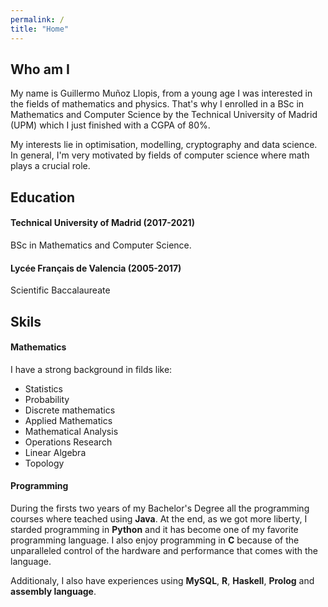 ```yaml
---
permalink: /
title: "Home"
---
```



## Who am I

My name is Guillermo Muñoz Llopis, from a young age I was interested in the fields of mathematics and physics.
That's why I enrolled in a BSc in Mathematics and Computer Science by the Technical University of Madrid (UPM) which I just finished with a CGPA of 80%.

My interests lie in optimisation, modelling, cryptography and data science. 
In general, I'm very motivated by fields of computer science where math plays a crucial role.

## Education

#### Technical University of Madrid (2017-2021)

BSc in Mathematics and Computer Science.

#### Lycée Français de Valencia (2005-2017)

Scientific Baccalaureate

## Skils

#### Mathematics

I have a strong background in filds like:

- Statistics 
- Probability
- Discrete mathematics
- Applied Mathematics
- Mathematical Analysis
- Operations Research
- Linear Algebra
- Topology


#### Programming

During the firsts two years of my Bachelor's Degree all the programming courses where teached using __Java__. 
At the end, as we got more liberty, I starded programming in __Python__ and it has become one of my favorite programming language.
I also enjoy programming in __C__ because of the unparalleled control of the hardware and performance that comes with the language.

Additionaly, I also have experiences using __MySQL__, __R__, __Haskell__, __Prolog__ and __assembly language__. 
